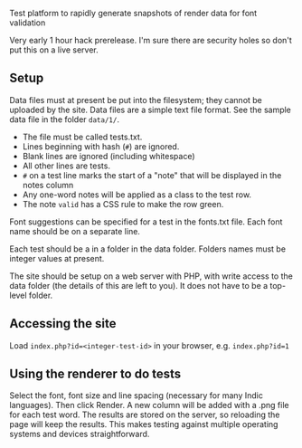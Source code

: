 Test platform to rapidly generate snapshots of render data for font validation

Very early 1 hour hack prerelease. I'm sure there are security holes so don't put this on a live server.

## Setup ##

Data files must at present be put into the filesystem; they cannot be uploaded by the site. Data files are a simple text file format. See the sample data file
in the folder `data/1/`.

  * The file must be called tests.txt.
  * Lines beginning with hash (`#`) are ignored.
  * Blank lines are ignored (including whitespace)
  * All other lines are tests.
  * `#` on a test line marks the start of a "note" that will be
    displayed in the notes column  
  * Any one-word notes will be applied as a class to the test row.
  * The note `valid` has a CSS rule to make the row green.

Font suggestions can be specified for a test in the fonts.txt file. Each font
name should be on a separate line.

Each test should be a in a folder in the data folder. Folders names must be integer values at present.

The site should be setup on a web server with PHP, with write access to the
data folder (the details of this are left to you). It does not have to be a 
top-level folder.

## Accessing the site ##

Load `index.php?id=<integer-test-id>` in your browser, e.g. `index.php?id=1`

## Using the renderer to do tests ##

Select the font, font size and line spacing (necessary for many Indic
languages). Then click Render. A new column will be added with a .png 
file for each test word. The results are stored on the server, so 
reloading the page will keep the results. This makes testing against
multiple operating systems and devices straightforward.

